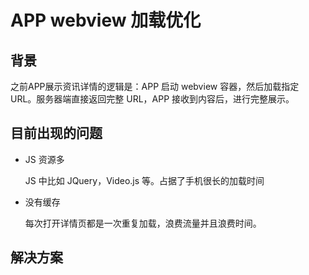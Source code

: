# APP webview 加载优化

## 背景

之前APP展示资讯详情的逻辑是：APP 启动 webview 容器，然后加载指定 URL。服务器端直接返回完整 URL，APP 接收到内容后，进行完整展示。

## 目前出现的问题

- JS 资源多

    JS 中比如 JQuery，Video.js 等。占据了手机很长的加载时间

- 没有缓存

    每次打开详情页都是一次重复加载，浪费流量并且浪费时间。

## 解决方案

